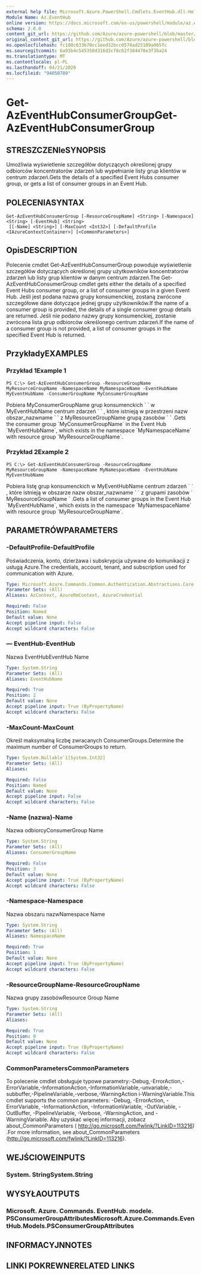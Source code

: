 ```yaml
---
external help file: Microsoft.Azure.PowerShell.Cmdlets.EventHub.dll-Help.xml
Module Name: Az.EventHub
online version: https://docs.microsoft.com/en-us/powershell/module/az.eventhub/get-azeventhubconsumergroup
schema: 2.0.0
content_git_url: https://github.com/Azure/azure-powershell/blob/master/src/EventHub/EventHub/help/Get-AzEventHubConsumerGroup.md
original_content_git_url: https://github.com/Azure/azure-powershell/blob/master/src/EventHub/EventHub/help/Get-AzEventHubConsumerGroup.md
ms.openlocfilehash: fc108c633b70cc1eed32bcc0574ad25109a065fc
ms.sourcegitcommit: 6a91b4c545350d316d3cf8c62f384478e3f3ba24
ms.translationtype: MT
ms.contentlocale: pl-PL
ms.lasthandoff: 04/21/2020
ms.locfileid: "94050789"
---
```

# <span data-ttu-id="6737c-101">Get-AzEventHubConsumerGroup</span><span class="sxs-lookup"><span data-stu-id="6737c-101">Get-AzEventHubConsumerGroup</span></span>

## <span data-ttu-id="6737c-102">STRESZCZENIe</span><span class="sxs-lookup"><span data-stu-id="6737c-102">SYNOPSIS</span></span>
<span data-ttu-id="6737c-103">Umożliwia wyświetlenie szczegółów dotyczących określonej grupy odbiorców koncentratorów zdarzeń lub wypełnianie listy grup klientów w centrum zdarzeń.</span><span class="sxs-lookup"><span data-stu-id="6737c-103">Gets the details of a specified Event Hubs consumer group, or gets a list of consumer groups in an Event Hub.</span></span>

## <span data-ttu-id="6737c-104">POLECENIA</span><span class="sxs-lookup"><span data-stu-id="6737c-104">SYNTAX</span></span>

```
Get-AzEventHubConsumerGroup [-ResourceGroupName] <String> [-Namespace] <String> [-EventHub] <String>
 [[-Name] <String>] [-MaxCount <Int32>] [-DefaultProfile <IAzureContextContainer>] [<CommonParameters>]
```

## <span data-ttu-id="6737c-105">Opis</span><span class="sxs-lookup"><span data-stu-id="6737c-105">DESCRIPTION</span></span>
<span data-ttu-id="6737c-106">Polecenie cmdlet Get-AzEventHubConsumerGroup powoduje wyświetlenie szczegółów dotyczących określonej grupy użytkowników koncentratorów zdarzeń lub listy grup klientów w danym centrum zdarzeń.</span><span class="sxs-lookup"><span data-stu-id="6737c-106">The Get-AzEventHubConsumerGroup cmdlet gets either the details of a specified Event Hubs consumer group, or a list of consumer groups in a given Event Hub.</span></span>
<span data-ttu-id="6737c-107">Jeśli jest podana nazwa grupy konsumenckiej, zostaną zwrócone szczegółowe dane dotyczące jednej grupy użytkowników.</span><span class="sxs-lookup"><span data-stu-id="6737c-107">If the name of a consumer group is provided, the details of a single consumer group details are returned.</span></span>
<span data-ttu-id="6737c-108">Jeśli nie podano nazwy grupy konsumenckiej, zostanie zwrócona lista grup odbiorców określonego centrum zdarzeń.</span><span class="sxs-lookup"><span data-stu-id="6737c-108">If the name of a consumer group is not provided, a list of consumer groups in the specified Event Hub is returned.</span></span>

## <span data-ttu-id="6737c-109">Przykłady</span><span class="sxs-lookup"><span data-stu-id="6737c-109">EXAMPLES</span></span>

### <span data-ttu-id="6737c-110">Przykład 1</span><span class="sxs-lookup"><span data-stu-id="6737c-110">Example 1</span></span>
```
PS C:\> Get-AzEventHubConsumerGroup -ResourceGroupName MyResourceGroupName -NamespaceName MyNamespaceName -EventHubName MyEventHubName -ConsumerGroupName MyConsumerGroupName
```

<span data-ttu-id="6737c-111">Pobiera MyConsumerGroupName grup konsumenckich \` \` w MyEventHubName centrum zdarzeń \` \` , które istnieją w przestrzeni nazw obszar_nazwname \` \` z MyResourceGroupName grupą zasobów \` \` .</span><span class="sxs-lookup"><span data-stu-id="6737c-111">Gets the consumer group \`MyConsumerGroupName\` in the Event Hub \`MyEventHubName\`, which exists in the namespace \`MyNamespaceName\` with resource group \`MyResourceGroupName\`.</span></span>

### <span data-ttu-id="6737c-112">Przykład 2</span><span class="sxs-lookup"><span data-stu-id="6737c-112">Example 2</span></span>
```
PS C:\> Get-AzEventHubConsumerGroup -ResourceGroupName MyResourceGroupName -NamespaceName MyNamespaceName -EventHubName MyEventHubName
```

<span data-ttu-id="6737c-113">Pobiera listę grup konsumenckich w MyEventHubName centrum zdarzeń \` \` , które istnieją w obszarze nazw obszar_nazwname \` \` z grupami zasobów \` MyResourceGroupName \` .</span><span class="sxs-lookup"><span data-stu-id="6737c-113">Gets a list of consumer groups in the Event Hub \`MyEventHubName\`, which exists in the namespace \`MyNamespaceName\` with resource group \`MyResourceGroupName\`.</span></span>

## <span data-ttu-id="6737c-114">PARAMETRÓW</span><span class="sxs-lookup"><span data-stu-id="6737c-114">PARAMETERS</span></span>

### <span data-ttu-id="6737c-115">-DefaultProfile</span><span class="sxs-lookup"><span data-stu-id="6737c-115">-DefaultProfile</span></span>
<span data-ttu-id="6737c-116">Poświadczenia, konto, dzierżawa i subskrypcja używane do komunikacji z usługą Azure.</span><span class="sxs-lookup"><span data-stu-id="6737c-116">The credentials, account, tenant, and subscription used for communication with Azure.</span></span>

```yaml
Type: Microsoft.Azure.Commands.Common.Authentication.Abstractions.Core.IAzureContextContainer
Parameter Sets: (All)
Aliases: AzContext, AzureRmContext, AzureCredential

Required: False
Position: Named
Default value: None
Accept pipeline input: False
Accept wildcard characters: False
```

### <span data-ttu-id="6737c-117">— EventHub</span><span class="sxs-lookup"><span data-stu-id="6737c-117">-EventHub</span></span>
<span data-ttu-id="6737c-118">Nazwa EventHub</span><span class="sxs-lookup"><span data-stu-id="6737c-118">EventHub Name</span></span>

```yaml
Type: System.String
Parameter Sets: (All)
Aliases: EventHubName

Required: True
Position: 2
Default value: None
Accept pipeline input: True (ByPropertyName)
Accept wildcard characters: False
```

### <span data-ttu-id="6737c-119">-MaxCount</span><span class="sxs-lookup"><span data-stu-id="6737c-119">-MaxCount</span></span>
<span data-ttu-id="6737c-120">Określ maksymalną liczbę zwracanych ConsumerGroups.</span><span class="sxs-lookup"><span data-stu-id="6737c-120">Determine the maximum number of ConsumerGroups  to return.</span></span>

```yaml
Type: System.Nullable`1[System.Int32]
Parameter Sets: (All)
Aliases:

Required: False
Position: Named
Default value: None
Accept pipeline input: False
Accept wildcard characters: False
```

### <span data-ttu-id="6737c-121">-Name (nazwa)</span><span class="sxs-lookup"><span data-stu-id="6737c-121">-Name</span></span>
<span data-ttu-id="6737c-122">Nazwa odbiorcy</span><span class="sxs-lookup"><span data-stu-id="6737c-122">ConsumerGroup Name</span></span>

```yaml
Type: System.String
Parameter Sets: (All)
Aliases: ConsumerGroupName

Required: False
Position: 3
Default value: None
Accept pipeline input: True (ByPropertyName)
Accept wildcard characters: False
```

### <span data-ttu-id="6737c-123">-Namespace</span><span class="sxs-lookup"><span data-stu-id="6737c-123">-Namespace</span></span>
<span data-ttu-id="6737c-124">Nazwa obszaru nazw</span><span class="sxs-lookup"><span data-stu-id="6737c-124">Namespace Name</span></span>

```yaml
Type: System.String
Parameter Sets: (All)
Aliases: NamespaceName

Required: True
Position: 1
Default value: None
Accept pipeline input: True (ByPropertyName)
Accept wildcard characters: False
```

### <span data-ttu-id="6737c-125">-ResourceGroupName</span><span class="sxs-lookup"><span data-stu-id="6737c-125">-ResourceGroupName</span></span>
<span data-ttu-id="6737c-126">Nazwa grupy zasobów</span><span class="sxs-lookup"><span data-stu-id="6737c-126">Resource Group Name</span></span>

```yaml
Type: System.String
Parameter Sets: (All)
Aliases:

Required: True
Position: 0
Default value: None
Accept pipeline input: True (ByPropertyName)
Accept wildcard characters: False
```

### <span data-ttu-id="6737c-127">CommonParameters</span><span class="sxs-lookup"><span data-stu-id="6737c-127">CommonParameters</span></span>
<span data-ttu-id="6737c-128">To polecenie cmdlet obsługuje typowe parametry:-Debug,-ErrorAction,-ErrorVariable,-InformationAction,-InformationVariable,-unvariable,-subbuffer,-PipelineVariable,-verbose,-WarningAction i-WarningVariable.</span><span class="sxs-lookup"><span data-stu-id="6737c-128">This cmdlet supports the common parameters: -Debug, -ErrorAction, -ErrorVariable, -InformationAction, -InformationVariable, -OutVariable, -OutBuffer, -PipelineVariable, -Verbose, -WarningAction, and -WarningVariable.</span></span> <span data-ttu-id="6737c-129">Aby uzyskać więcej informacji, zobacz about_CommonParameters ( http://go.microsoft.com/fwlink/?LinkID=113216) .</span><span class="sxs-lookup"><span data-stu-id="6737c-129">For more information, see about_CommonParameters (http://go.microsoft.com/fwlink/?LinkID=113216).</span></span>

## <span data-ttu-id="6737c-130">WEJŚCIOWE</span><span class="sxs-lookup"><span data-stu-id="6737c-130">INPUTS</span></span>

### <span data-ttu-id="6737c-131">System. String</span><span class="sxs-lookup"><span data-stu-id="6737c-131">System.String</span></span>

## <span data-ttu-id="6737c-132">WYSYŁA</span><span class="sxs-lookup"><span data-stu-id="6737c-132">OUTPUTS</span></span>

### <span data-ttu-id="6737c-133">Microsoft. Azure. Commands. EventHub. modele. PSConsumerGroupAttributes</span><span class="sxs-lookup"><span data-stu-id="6737c-133">Microsoft.Azure.Commands.EventHub.Models.PSConsumerGroupAttributes</span></span>

## <span data-ttu-id="6737c-134">INFORMACYJN</span><span class="sxs-lookup"><span data-stu-id="6737c-134">NOTES</span></span>

## <span data-ttu-id="6737c-135">LINKI POKREWNE</span><span class="sxs-lookup"><span data-stu-id="6737c-135">RELATED LINKS</span></span>
